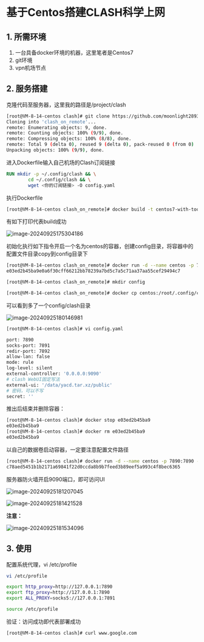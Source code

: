 # 基于Centos搭建CLASH科学上网

## 1. 所需环境

1. 一台具备docker环境的机器，这里笔者是Centos7
2. git环境
3. vpn机场节点

## 2. 服务搭建

克隆代码至服务器，这里我的路径是/project/clash

```sh
[root@VM-8-14-centos clash]# git clone https://github.com/moonlight2893267956/clash_on_remote.git
Cloning into 'clash_on_remote'...
remote: Enumerating objects: 9, done.
remote: Counting objects: 100% (9/9), done.
remote: Compressing objects: 100% (8/8), done.
remote: Total 9 (delta 0), reused 9 (delta 0), pack-reused 0 (from 0)
Unpacking objects: 100% (9/9), done.
```

进入Dockerfile输入自己机场的Clash订阅链接

```dockerfile
RUN mkdir -p ~/.config/clash && \
        cd ~/.config/clash && \
        wget <你的订阅链接> -O config.yaml
```

执行Dockerfile

```sh
[root@VM-8-14-centos clash_on_remote]# docker build -t centos7-with-tools .
```

有如下打印代表build成功

![image-20240925175304186](https://yunmiao-bucket.oss-cn-beijing.aliyuncs.com/markdown/image-20240925175304186.png)

初始化执行如下指令开启一个名为centos的容器，创建config目录，将容器中的配置文件目录copy到config目录下

```sh
[root@VM-8-14-centos clash_on_remote]# docker run -d --name centos -p 7890:7890 -p 7891:7891 -p 7892:7892 -p 9090:9090 -p 7890:7890/udp -p 7891:7891/udp -p 7892:7892/udp -p 9090:9090/udp centos7-with-tools:latest
e03ed2b45ba9e0a6f30cff66212bb78239a7bd5c7a5c71aa37aa55cef29494c7

[root@VM-8-14-centos clash_on_remote]# mkdir config

[root@VM-8-14-centos clash_on_remote]# docker cp centos:/root/.config/clash ./config/
```

可以看到多了一个config/clash目录

![image-20240925180146981](https://yunmiao-bucket.oss-cn-beijing.aliyuncs.com/markdown/image-20240925180146981.png)

```sh
[root@VM-8-14-centos clash]# vi config.yaml 

port: 7890
socks-port: 7891
redir-port: 7892
allow-lan: false
mode: rule
log-level: silent
external-controller: '0.0.0.0:9090'
# clash WebUI固定写法
external-ui: '/data/yacd.tar.xz/public'
# 密码，可以不写
secret: ''

```

推出后结束并删除容器：

```sh
[root@VM-8-14-centos clash]# docker stop e03ed2b45ba9
e03ed2b45ba9
[root@VM-8-14-centos clash]# docker rm e03ed2b45ba9
e03ed2b45ba9
```

以自己的数据卷启动容器，一定要注意配置文件路径

```sh
[root@VM-8-14-centos clash]# docker run -d --name centos -p 7890:7890 -p 7891:7891 -p 7892:7892 -p 9090:9090 -p 7890:7890/udp -p 7891:7891/udp -p 7892:7892/udp -p 9090:9090/udp -v /project/clash/clash_on_remote/config/clash:/root/.config/clash/ centos7-with-tools:latest
c78aed5451b1b2171a69841f22d0ccda8b9b7feed3b89eef5a993c4f8bec6365
```

服务器防火墙开启9090端口，即可访问UI

![image-20240925181207045](https://yunmiao-bucket.oss-cn-beijing.aliyuncs.com/markdown/image-20240925181207045.png)

![image-20240925181421528](https://yunmiao-bucket.oss-cn-beijing.aliyuncs.com/markdown/image-20240925181421528.png)

**注意：**

![image-20240925181534096](https://yunmiao-bucket.oss-cn-beijing.aliyuncs.com/markdown/image-20240925181534096.png)

## 3. 使用

配置系统代理，vi /etc/profile

```sh
vi /etc/profile

export http_proxy=http://127.0.0.1:7890
export ftp_proxy=http://127.0.0.1:7890
export ALL_PROXY=socks5://127.0.0.1:7891

source /etc/profile
```

验证：访问成功即代表部署成功

```sh
[root@VM-8-14-centos clash]# curl www.google.com
```


















